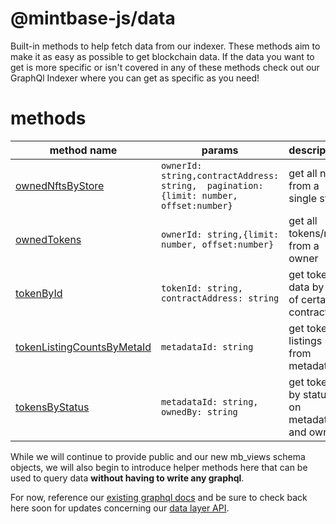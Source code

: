 
# @mintbase-js/data

Built-in methods to help fetch data from our indexer.
These methods aim to make it as easy as possible to get blockchain data.
If the data you want to get is more specific or isn't covered in any of these methods check out our GraphQl Indexer where you can get as specific as you need!

# methods

| method name | params | description |
|--|--|--|
| [ownedNftsByStore](https://github.com/Mintbase/mintbase-js/tree/alpha/packages/data/src/api/ownedNftsByStore/README.md) | `ownerId: string,contractAddress: string,  pagination: {limit: number, offset:number}`  |get all nfts from a single store|
| [ownedTokens](https://github.com/Mintbase/mintbase-js/tree/alpha/packages/data/src/api/ownedTokens/README.md) | `ownerId: string,{limit: number, offset:number}` |get all tokens/nfts from a owner|
| [tokenById](https://github.com/Mintbase/mintbase-js/tree/alpha/packages/data/src/api/tokenById/README.md) | `tokenId: string, contractAddress: string` |get token data by id of certain contract|
| [tokenListingCountsByMetaId](https://github.com/Mintbase/mintbase-js/tree/alpha/packages/data/src/api/tokenListingCountsByMetaId/README.md) | `metadataId: string` | get token listings from metadata id |
| [tokensByStatus](https://github.com/Mintbase/mintbase-js/tree/alpha/packages/data/src/api/tokensByStatus/README.md) | `metadataId: string, ownedBy: string` |get token by status on metadataId, and owner|





While we will continue to provide public and our new mb_views schema objects, we will also begin to introduce helper methods here that can be used to query data **without having to write any graphql**.



For now, reference our [existing graphql docs](https://docs.mintbase.io/dev/read-data/mintbase-graph) and be sure to check back here soon for updates concerning our [data layer API](src/api/).